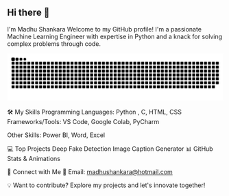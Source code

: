 ## Hi there 👋

I'm Madhu Shankara
Welcome to my GitHub profile! I'm a passionate Machine Learning Engineer with expertise in Python and a knack for solving complex problems through code.


![snake gif](https://github.com/madhushankara/madhushankara/blob/output/github-snake-dark.svg)


🛠️ My Skills
Programming Languages: Python , C, HTML, CSS
Frameworks/Tools: VS Code, Google Colab, PyCharm

Other Skills: Power BI, Word, Excel


💻 Top Projects
Deep Fake Detection
Image Caption Generator 
📊 GitHub Stats & Animations


🤝 Connect with Me
📧 Email: madhushankara@hotmail.com

💡 Want to contribute? Explore my projects and let's innovate together!


<!--
**madhushankara/madhushankara** is a ✨ _special_ ✨ repository because its `README.md` (this file) appears on your GitHub profile.

Here are some ideas to get you started:

- 🔭 I’m currently working on ...
- 🌱 I’m currently learning ...
- 👯 I’m looking to collaborate on ...
- 🤔 I’m looking for help with ...
- 💬 Ask me about ...
- 📫 How to reach me: ...
- 😄 Pronouns: ...
- ⚡ Fun fact: ...
-->
